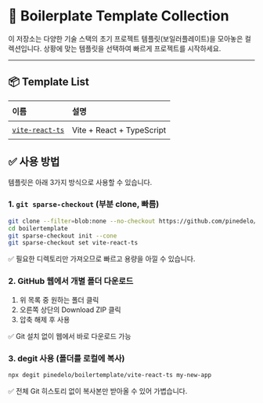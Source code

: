 # 🧱 Boilerplate Template Collection

이 저장소는 다양한 기술 스택의 초기 프로젝트 템플릿(보일러플레이트)을 모아놓은 컬렉션입니다.
상황에 맞는 템플릿을 선택하여 빠르게 프로젝트를 시작하세요.

---

## 📦 Template List

<table>
  <thead>
    <tr>
      <th style="text-align: left; padding: 8px;">이름</th>
      <th style="text-align: left; padding: 8px;">설명</th>
    </tr>
  </thead>
  <tbody>
    <tr>
      <td style="text-align: left; padding: 8px;"><code><a href="./vite-react-ts">vite-react-ts</a></code></td>
      <td style="text-align: left; padding: 8px;">Vite + React + TypeScript</td>
    </tr>
  </tbody>
</table>

## ✅ 사용 방법

템플릿은 아래 3가지 방식으로 사용할 수 있습니다.

### 1. `git sparse-checkout` (부분 clone, 빠름)

```bash
git clone --filter=blob:none --no-checkout https://github.com/pinedelo/boilertemplate.git
cd boilertemplate
git sparse-checkout init --cone
git sparse-checkout set vite-react-ts
```

✅ 필요한 디렉토리만 가져오므로 빠르고 용량을 아낄 수 있습니다.

### 2. GitHub 웹에서 개별 폴더 다운로드

1. 위 목록 중 원하는 폴더 클릭
2. 오른쪽 상단의 Download ZIP 클릭
3. 압축 해제 후 사용

✅ Git 설치 없이 웹에서 바로 다운로드 가능

### 3. degit 사용 (폴더를 로컬에 복사)

```bash
npx degit pinedelo/boilertemplate/vite-react-ts my-new-app
```

✅ 전체 Git 히스토리 없이 복사본만 받아올 수 있어 가볍습니다.
